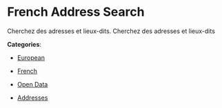 # French Address Search

Cherchez des adresses et lieux-dits.  Cherchez des adresses et lieux-dits

**Categories**:

- [European](https://github/apis-list/apis-list#european)

- [French](https://github/apis-list/apis-list#french)

- [Open Data](https://github/apis-list/apis-list#open-data)

- [Addresses](https://github/apis-list/apis-list#addresses)




